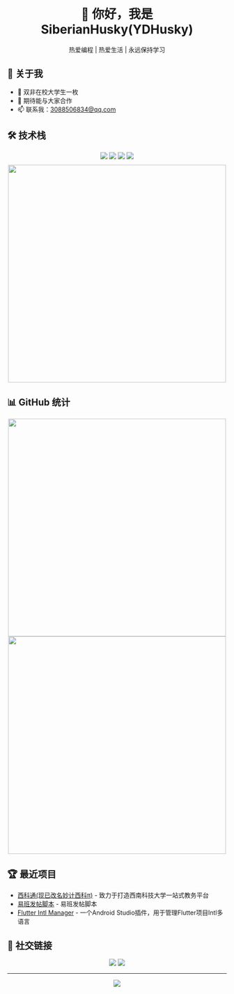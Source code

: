 <div align="center">
    <h1>👋 你好，我是 SiberianHusky(YDHusky)</h1>
    <p>热爱编程 | 热爱生活 | 永远保持学习</p>
</div>

## 🎯 关于我

- 🔭 双非在校大学生一枚
- 👯 期待能与大家合作
- 📫 联系我：3088506834@qq.com

## 🛠️ 技术栈

<div align="center">
    <img src="https://img.shields.io/badge/-Java-007396?style=flat-square&logo=java&logoColor=white" />
    <img src="https://img.shields.io/badge/-Python-3776AB?style=flat-square&logo=python&logoColor=white" />
    <img src="https://img.shields.io/badge/-Vue.js-4FC08D?style=flat-square&logo=vue.js&logoColor=white" />
    <img src="https://img.shields.io/badge/-Flutter-02569B?style=flat-square&logo=flutter&logoColor=white" />
</div>
<div style="height:10px;" align="center">
</div>
<div align="center">
    <img width="500px" src="https://github-readme-stats.vercel.app/api/top-langs/?username=YDHusky&layout=compact&theme=radical" />
</div>

## 📊 GitHub 统计

<div align="center">
    <img width="500px" src="https://github-readme-stats.vercel.app/api?username=YDHusky&show_icons=true&theme=radical" />
</div>
<div align="center">    
<img width="500px" src="https://github-readme-streak-stats.herokuapp.com/?user=YDHusky&theme=radical" />
</div>

## 🏆 最近项目

- [西科通(现已改名妙计西科π)](https://github.com/YDHusky/SWUST-Link) - 致力于打造西南科技大学一站式教务平台 
- [易班发帖脚本](https://github.com/YDHusky/SYiBanPost) - 易班发帖脚本
- [Flutter Intl Manager](https://github.com/YDHusky/Flutter-Intl-Manager) - 一个Android Studio插件，用于管理Flutter项目Intl多语言


## 🤝 社交链接

<div align="center">
    <a href="https://husky.yudream.online"><img src="https://img.shields.io/badge/-Website-4285F4?style=flat-square&logo=google-chrome&logoColor=white" /></a>
    <a href="tencent://message/?uin=3088506834"><img src="https://img.shields.io/badge/-QQ-EB1923?style=flat-square&logo=tencentqq&logoColor=white" /></a>
</div>

---

<div align="center">
    <img src="https://komarev.com/ghpvc/?username=YDHusky&color=brightgreen" />
</div>
